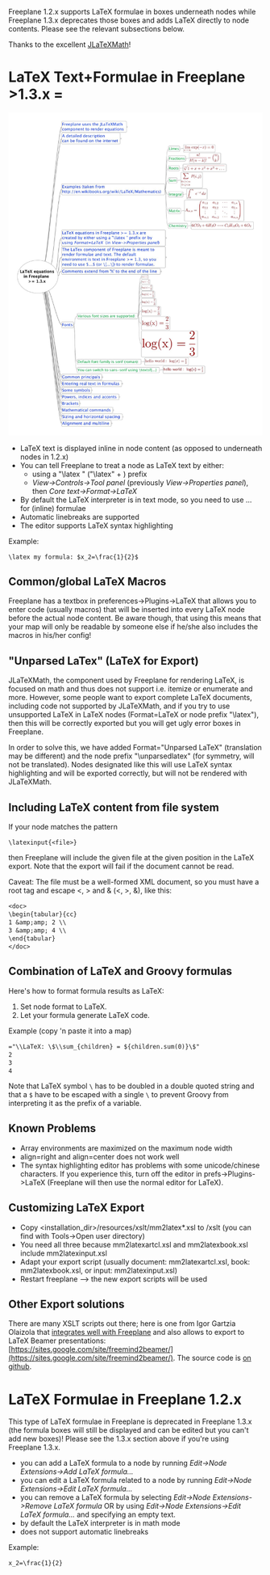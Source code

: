Freeplane 1.2.x supports LaTeX formulae in boxes underneath nodes while Freeplane 1.3.x deprecates those boxes and adds LaTeX directly to node contents. Please see the relevant subsections below.

Thanks to the excellent [JLaTeXMath](http://forge.scilab.org/index.php/p/jlatexmath/)!

# LaTeX Text+Formulae in Freeplane >1.3.x =

![](../images/Freeplane_LaTeX.jpg ':size=200')
<!--
See the [example mindmap](http://www.freeplane.org/wiki/images/0/01/Freeplane_LaTeX.jpg).
-->

* LaTeX text is displayed inline in node content (as opposed to underneath nodes in 1.2.x)
* You can tell Freeplane to treat a node as LaTeX text by either:
    * using a "\latex " ("\latex" + <space or newline>) prefix
    * *View->Controls->Tool panel* (previously *View->Properties panel*), then *Core text->Format->LaTeX*
* By default the LaTeX interpreter is in text mode, so you need to use $...$ for (inline) formulae
* Automatic linebreaks are supported
* The editor supports LaTeX syntax highlighting

Example:

    \latex my formula: $x_2=\frac{1}{2}$

## Common/global LaTeX Macros
Freeplane has a textbox in preferences->Plugins->LaTeX that allows you to enter
code (usually macros) that will be inserted into every LaTeX node before the actual node content.
Be aware though, that using this means that your map will only be readable by someone else if he/she
also includes the macros in his/her config!

## "Unparsed LaTex" (LaTeX for Export)
JLaTeXMath, the component used by Freeplane for rendering LaTeX, is focused on math and thus does not support i.e. itemize or enumerate and more.
However, some people want to export complete LaTeX documents, including code not supported by JLaTeXMath, and if you try to use
unsupported LaTeX in LaTeX nodes (Format=LaTeX or node prefix "\latex"), then this will be correctly exported but you will get ugly error boxes in Freeplane.

In order to solve this, we have added Format="Unparsed LaTeX" (translation may be different) and the node prefix "\unparsedlatex" (for symmetry, will not be translated).
Nodes designated like this will use LaTeX syntax highlighting and will be exported correctly, but will not be rendered with JLaTeXMath.

## Including LaTeX content from file system
If your node matches the pattern

    \latexinput{<file>}

then Freeplane will include the given file at the given position in the LaTeX export.
Note that the export will fail if the document cannot be read.

Caveat: The file must be a well-formed XML document, so you must have a root tag and escape <, > and & (&lt;, &gt;, &amp;),
like this:

    <doc>
    \begin{tabular}{cc}
    1 &amp;amp; 2 \\
    3 &amp;amp; 4 \\
    \end{tabular}
    </doc>

## Combination of LaTeX and Groovy formulas
Here's how to format formula results as LaTeX:

1. Set node format to LaTeX.
2. Let your formula generate LaTeX code.

Example (copy 'n paste it into a map)

    ="\\LaTeX: \$\\sum_{children} = ${children.sum(0)}\$"
    2
    3
    4

Note that LaTeX symbol `\` has to be doubled in a double quoted string and that a `$` have to be escaped with a single `\` to prevent Groovy from interpreting it as the prefix of a variable.

## Known Problems

* Array environments are maximized on the maximum node width
* align=right and align=center does not work well
* The syntax highlighting editor has problems with some unicode/chinese characters. If you experience this, turn off the editor in prefs->Plugins->LaTeX (Freeplane will then use the normal editor for LaTeX).

## Customizing LaTeX Export

* Copy <installation_dir>/resources/xslt/mm2latex*.xsl to <fpuserdir>/xslt (you can find <fpuserdir> with Tools->Open user directory)
* You need all three because mm2latexartcl.xsl and mm2latexbook.xsl include mm2latexinput.xsl
* Adapt your export script (usually document: mm2latexartcl.xsl, book: mm2latexbook.xsl, or input: mm2latexinput.xsl)
* Restart freeplane --> the new export scripts will be used

## Other Export solutions
There are many XSLT scripts out there; here is one from Igor Gartzia Olaizola that
[integrates well with Freeplane](http://sourceforge.net/apps/phpbb/freeplane/viewtopic.php?f=1&t=942) and also allows to export to LaTeX Beamer presentations:
[https://sites.google.com/site/freemind2beamer/](https://sites.google.com/site/freemind2beamer/). The source code is [on github](https://github.com/igor-go/mm_xslt_exports).

# LaTeX Formulae in Freeplane 1.2.x
This type of LaTeX formulae in Freeplane is deprecated in Freeplane 1.3.x
(the formula boxes  will still be displayed and can be edited but you can't add new
boxes)! Please see the 1.3.x section above if you're using Freeplane 1.3.x.

* you can add a LaTeX formula to a node by running *Edit->Node Extensions->Add LaTeX formula...*
* you can edit a LaTeX formula related to a node by running *Edit->Node Extensions->Edit LaTeX formula...*
* you can remove a LaTeX formula by selecting *Edit->Node Extensions->Remove LaTeX formula* OR by using *Edit->Node Extensions->Edit LaTeX formula...* and specifying an empty text.
* by default the LaTeX interpreter is in math mode
* does not support automatic linebreaks

Example:

    x_2=\frac{1}{2}

